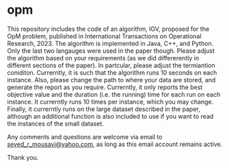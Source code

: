 # opm
This repository includes the code of an algorithm, IGV, proposed for the OpM problem, published in International Transactions on Operational Research, 2023. The algorithm is implemented in Java, C++, and Python. Only the last two langauges were used in the paper though. Please adjust the algorithm based on your requirements (as we did differerently in different sections of the paper). In partcular, please adjust the termiantion coniditon. Currerntly, it is such that the algorithm runs 10 seconds on each instance. Also, please change the path to where your data are stored, and generate the report as you require. Currerntly, it only reports the best objective value and the duration (i.e. the running) time for each run on each instance. It currerntly runs 10 times per instance, which you may change. Finally, it currerntly runs on the large dataset described in the paper, although an additional function is also included to use if you want to read the instances of the small dataset. 

Any comments and questions are welcome via email to seyed_r_mousavi@yahoo.com, as long as this email account remains active. 

Thank you.
